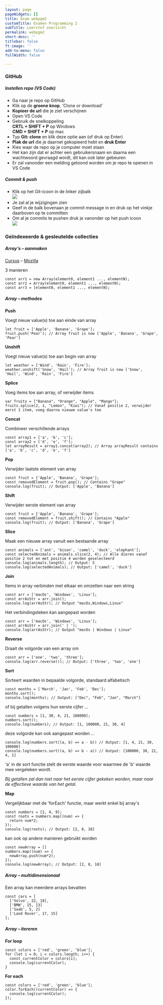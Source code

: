 ```yaml
---
layout: page
pageWidgets: []
title: Exam webpgm2
customTitle: Examen Programming 2
subTitle: Leerstof overzicht
permalink: webpgm2
short-desc: ''
titlebar: false
ft-image: ''
add-to-menu: false
fullWidth: false

---
```

### GitHub

##### Instellen repo (VS Code)

* Ga naar je repo op GitHub
* Klik op de **groene knop**, 'Clone or download'
* **Kopieer de url** die je ziet verschijnen
* Open VS Code
* Gebruik de snelkoppeling  
  **CRTL + SHIFT + P** op Windows  
  **CMD + SHIFT + P** op mac
* Typ **Git: clone** en klik deze optie aan (of druk op Enter)
* **Plak de url** die je daarnet gekopieerd hebt en **druk Enter**
* Kies waar de repo op je computer moet staan
* Het kan zijn dat er achter een gebruikersnaam en daarna een wachtwoord gevraagd wordt, dit kan ook later gebeuren
* Er zal vanonder een melding getoond worden om je repo te openen in VS Code

##### Commit & push

* Klik op het Git-icoon in de linker zijbalk  
  ![](https://res.cloudinary.com/lennertderyck/image/upload/v1585578714/Schermafbeelding_2020-03-30_om_15.58.11_nv6wpv.png)
* Je zal al je wijzigingen zien
* Geef in de balk bovenaan je commit message in en druk op het vinkje daarboven op te committen
* Om al je commits te pushen druk je vanonder op het push icoon  
  ![](https://res.cloudinary.com/lennertderyck/image/upload/v1585577398/Schermafbeelding_2020-03-30_om_16.09.32_tvzv8k.png)

### Geïndexeerde & gesleutelde collecties

##### Array's – aanmaken

[Cursus](https://www.pgm.gent/webpgm-2/js_intermediate/collections_indexed.html#aanmaak-van-een-array) – [Mozilla](https://developer.mozilla.org/nl/docs/Web/JavaScript/Reference/Global_Objects/Array)

3 manieren

    const arr1 = new Array(element0, element1 ..., elementN);
    const arr2 = Array(element0, element1 ..., elementN);
    const arr3 = [element0, element1 ..., elementN];

##### Array – methodes

**Push**

Voegt nieuw value(s) toe aan einde van array

    let fruit = ['Apple', 'Banana', 'Grape'];
    fruit.push('Pear'); // Array fruit is now ['Apple', 'Banana', 'Grape', 'Pear']

**Unshift**

Voegt nieuw value(s) toe aan begin van array

    let weather = ['Wind', 'Rain', 'Fire'];
    weather.unshift('Snow', 'Hail'); // Array fruit is now ['Snow', 'Hail', 'Wind', 'Rain', 'Fire']

**Splice**

Voeg items toe aan array, of verwijder items

    var fruits = ["Banana", "Orange", "Apple", "Mango"];
    fruits.splice(2, 1, "Lemon", "Kiwi"); // Vanaf positie 2, verwijder eerst 1 item, voeg daarna nieuwe value's toe

**Concat**

Combineer verschillende arrays

    const array1 = ['a', 'b', 'c'];
    const array2 = ['d', 'e', 'f'];
    let arrayResult = array1.concat(array2); // Array arrayResult contains ['a', 'b', 'c', 'd', 'e', 'f']

**Pop**

Verwijder laatste element van array

    const fruit = ['Apple', 'Banana', 'Grape'];
    const removedElement = fruit.pop(); // Contains "Grape"
    console.log(fruit); // Output: ['Apple', 'Banana']

**Shift**

Verwijder eerste element van array

    const fruit = ['Apple', 'Banana', 'Grape'];
    const removedElement = fruit.shift(); // Contains "Apple"
    console.log(fruit); // Output: ['Banana', 'Grape']

**Slice**

Maak een nieuwe array vanuit een bestaande array

    const animals = ['ant', 'bison', 'camel', 'duck', 'elephant'];
    const selectedAnimals = animals.slice(2, 4); // Alle dieren vanaf positie 2 tot en met positie 4 worden geselecteerd 
    console.log(animals.length); // Output: 5
    console.log(selectedAnimals); // Output: ['camel', 'duck']

**Join**

Items in array verbinden met elkaar en omzetten naar een string

    const arr = ['macOs', 'Windows', 'Linux'];
    const arrAsStr = arr.join();
    console.log(arrAsStr); // Output "macOs,Windows,Linux"

Het verbindingsteken kan aangepast worden

    const arr = ['macOs', 'Windows', 'Linux'];
    const arrAsStr = arr.join(' | ');
    console.log(arrAsStr); // Output "macOs | Windows | Linux"

**Reverse**

Draait de volgorde van een array om

    const arr = ['one', 'two', 'three'];
    console.log(arr.reverse()); // Output: ['three', 'two', 'one']

**Sort**

Sorteert waarden in bepaalde volgorde, standaard alfabetisch

    const months = ['March', 'Jan', 'Feb', 'Dec'];
    months.sort();
    console.log(months); // Output: ["Dec", "Feb", "Jan", "March"]

of bij getallen volgens hun eerste cijfer ...

    const numbers = [1, 30, 4, 21, 100000];
    numbers.sort();
    console.log(numbers); // Output: [1, 100000, 21, 30, 4]

deze volgorde kan ook aangepast worden ...

    console.log(numbers.sort((a, b) => a - b)) // Output: [1, 4, 21, 30, 100000]
    console.log(numbers.sort((a, b) => b - a)) // Output: [100000, 30, 21, 4, 1]

'a' in de sort functie stelt de eerste waarde voor waarmee de 'b' waarde mee vergeleken wordt.

_Bij getallen zal dan niet naar het eerste cijfer gekeken worden, maar naar de effectieve waarde van het getal._

**Map**

Vergelijkbaar met de 'forEach' functie, maar werkt enkel bij array's

    const numbers = [1, 4, 9];
    const roots = numbers.map((num) => {
      return num*2;
    });
    console.log(roots); // Output: [2, 8, 18]

kan ook op andere manieren gebruikt worden

    const newArray = []
    numbers.map((num) => {
      newArray.push(num*2);
    });
    console.log(newArray); // Output: [2, 8, 18]

##### Array – multidimensionaal

Een array kan meerdere arrays bevatten

    const cars = [
      ['Volvo', 22, 18],
      ['BMW', 15, 13]
      ['Saab', 5, 2]
      ['Land Rover', 17, 15]
    ];

##### Array – itereren

**For loop**

    const colors = ['red', 'green', 'blue'];
    for (let i = 0; i < colors.length; i++) {
      const currentColor = colors[i];
      console.log(currentColor);
    }

**For each**

    const colors = ['red', 'green', 'blue'];
    color.forEach((currentColor) => {
      console.log(currentColor);
    });